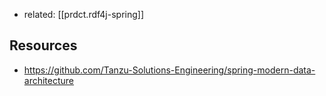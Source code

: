 
- related: [[prdct.rdf4j-spring]]

## Resources

- https://github.com/Tanzu-Solutions-Engineering/spring-modern-data-architecture